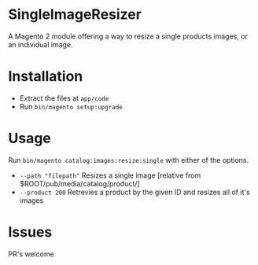 # SingleImageResizer
A Magento 2 module offering a way to resize a single products images, or an individual image.

# Installation

- Extract the files at `app/code`
- Run `bin/magento setup:upgrade`

# Usage

Run `bin/magento catalog:images:resize:single` with either of the options.

- `--path "filepath"` Resizes a single image [relative from $ROOT/pub/media/catalog/product/]
- `--product 200` Retrevies a product by the given ID and resizes all of it's images

# Issues

PR's welcome
